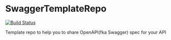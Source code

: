 # SwaggerTemplateRepo
[![Build Status](https://travis-ci.org/Rebilly/SwaggerTemplateRepo.svg?branch=master)](https://travis-ci.org/Rebilly/SwaggerTemplateRepo)

Template repo to help you to share OpenAPI(fka Swagger) spec for your API
